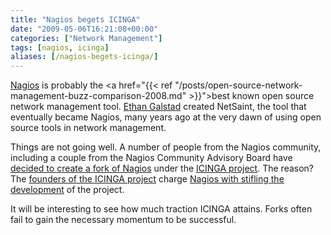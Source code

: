 ```yaml
---
title: "Nagios begets ICINGA"
date: "2009-05-06T16:21:08+00:00"
categories: ["Network Management"]
tags: [nagios, icinga]
aliases: [/nagios-begets-icinga/]
---
```


<a href="http://www.nagios.org/">Nagios</a> is probably the <a href="{{< ref "/posts/open-source-network-management-buzz-comparison-2008.md" >}}">best known open source network management</a> tool. <a href="http://archive.fosdem.org/2005/index/interviews/interviews_galstad.html">Ethan Galstad</a> created NetSaint, the tool that eventually became Nagios, many years ago at the very dawn of using open source tools in network management.

Things are not going well. A number of people from the Nagios community, including a couple from the Nagios Community Advisory Board have <a href="http://www.vertical-visions.de/2009/05/06/icinga-is-a-nagios-fork/">decided to create a fork of Nagios</a> under the <a href="http://www.icinga.org/">ICINGA project</a>. The reason? The <a href="https://www.icinga.org/community/team/">founders of the ICINGA project</a> charge <a href="http://web.archive.org/web/20090510233926/http://www.icinga.org:80/why-a-fork/">Nagios with stifling the development</a> of the project.

It will be interesting to see how much traction ICINGA attains. Forks often fail to gain the necessary momentum to be successful.

